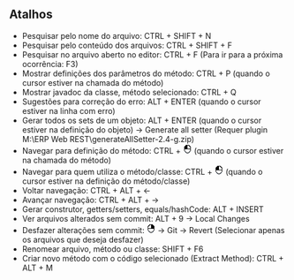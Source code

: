 ## Atalhos
- Pesquisar pelo nome do arquivo: CTRL + SHIFT + N
- Pesquisar pelo conteúdo dos arquivos: CTRL + SHIFT + F
- Pesquisar no arquivo aberto no editor: CTRL + F (Para ir para a próxima ocorrência: F3)
- Mostrar definições dos parâmetros do método: CTRL + P (quando o cursor estiver na chamada do método)
- Mostrar javadoc da classe, método selecionado: CTRL + Q
- Sugestões para correção do erro: ALT + ENTER (quando o cursor estiver na linha com erro)
- Gerar todos os sets de um objeto: ALT + ENTER (quando o cursor estiver na definição do objeto) -> Generate all setter (Requer plugin M:\ERP Web REST\generateAllSetter-2.4-g.zip)
- Navegar para definição do método: CTRL + ![CLICK](img/left-click.png) (quando o cursor estiver na chamada do método)
- Navegar para quem utiliza o método/classe: CTRL + ![CLICK](img/left-click.png) (quando o cursor estiver na definição do método/classe)
- Voltar navegação: CTRL + ALT + ←
- Avançar navegação: CTRL + ALT + →
- Gerar construtor, getters/setters, equals/hashCode: ALT + INSERT
- Ver arquivos alterados sem commit: ALT + 9 -> Local Changes
- Desfazer alterações sem commit: ![RCLICK](img/right-click.png) -> Git -> Revert (Selecionar apenas os arquivos que deseja desfazer)
- Renomear arquivo, método ou classe: SHIFT + F6
- Criar novo método com o código selecionado (Extract Method): CTRL + ALT + M
